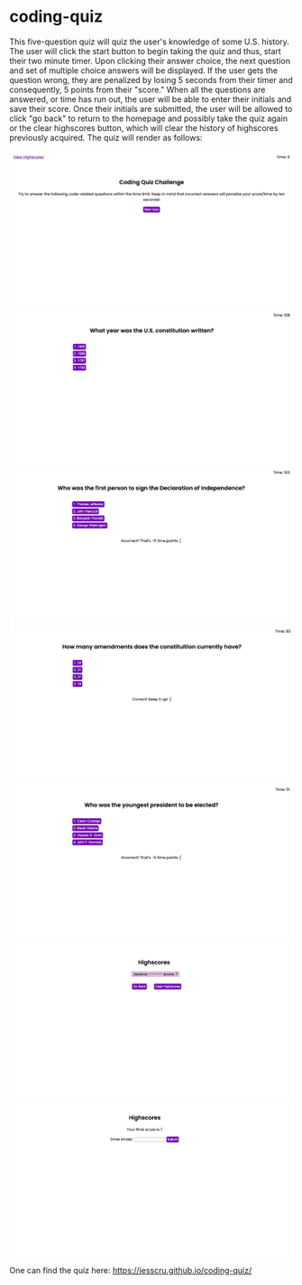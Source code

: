 # coding-quiz

This five-question quiz will quiz the user's knowledge of some U.S. history. The user will click the start button to begin taking the quiz and thus, start their two minute timer. Upon clicking their answer choice, the next question and set of multiple choice answers will be displayed. If the user gets the question wrong, they are penalized by losing 5 seconds from their timer and consequently, 5 points from their "score." When all the questions are answered, or time has run out, the user will be able to enter their initials and save their score. Once their initials are submitted, the user will be allowed to click "go back" to return to the homepage and possibly take the quiz again or the clear highscores button, which will clear the history of highscores previously acquired. The quiz will render as follows:


![screenshot of homepage of quiz](./assets/homepage.png)
![screenshot of first question of quiz](./assets/question-1.png)
![screenshot of second question of quiz](./assets/question-2.png)
![screenshot of third question of quiz](./assets/question-3.png)
![screenshot of fourth question of quiz](./assets/question-4.png)
![screenshot of where user inputs initials of quiz](./assets/stored-highscores.png)
![screenshot of stored user initials of quiz](./assets/user-intital-entry.png)

One can find the quiz here: https://jesscru.github.io/coding-quiz/
